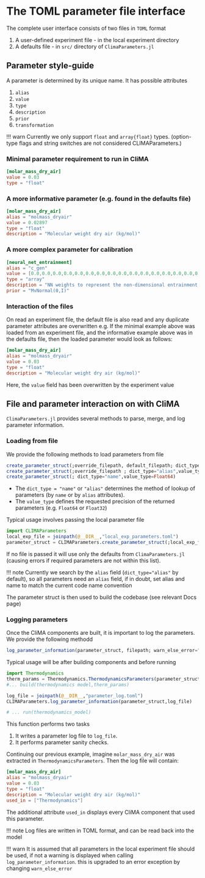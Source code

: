 # The TOML parameter file interface

The complete user interface consists of two files in `TOML` format
1. A user-defined experiment file - in the local experiment directory
2. A defaults file - in `src/` directory of `ClimaParameters.jl`

## Parameter style-guide 

A parameter is determined by its unique name. It has possible attributes
1. `alias` 
2. `value`  
3. `type`
4. `description`
5. `prior`
6. `transformation`

!!! warn
    Currently we only support `float` and `array{float}` types. (option-type flags and string switches are not considered CLIMAParameters.)
    
### Minimal parameter requirement to run in CliMA

```TOML
[molar_mass_dry_air] 
value = 0.03
type = "float"
```    

### A more informative parameter (e.g. found in the defaults file) 

```TOML
[molar_mass_dry_air] 
alias = "molmass_dryair"
value = 0.02897
type = "float"
description = "Molecular weight dry air (kg/mol)"
```

### A more complex parameter for calibration

```TOML
[neural_net_entrainment] 
alias = "c_gen"
value = [0.0,0.0,0.0,0.0,0.0,0.0,0.0,0.0,0.0,0.0,0.0,0.0,0.0,0.0,0.0,0.0]
type = "array"
description = "NN weights to represent the non-dimensional entrainment function"
prior = "MvNormal(0,I)"
```

### Interaction of the files

On read an experiment file, the default file is also read and any duplicate parameter attributes are overwritten 
e.g. If the minimal example above was loaded from an experiment file, and the informative example above was in the defaults file, then the loaded parameter would look as follows: 
``` TOML
[molar_mass_dry_air] 
alias = "molmass_dryair"
value = 0.03
type = "float"
description = "Molecular weight dry air (kg/mol)"
```
Here, the `value` field has been overwritten by the experiment value

## File and parameter interaction on with CliMA

`ClimaParameters.jl` provides several methods to parse, merge, and log parameter information. 


### Loading from file
We provide the following methods to load parameters from file
```julia
create_parameter_struct(;override_filepath, default_filepath; dict_type="alias",value_type=Float64)
create_parameter_struct(;override_filepath ; dict_type="alias",value_type=Float64) 
create_parameter_struct(; dict_type="name",value_type=Float64) 
```
- The `dict_type = "name"` or `"alias"` determines the method of lookup of parameters (by `name` or by `alias` attributes).
- The  `value_type` defines the requested precision of the returned parameters (e.g. `Float64` or `Float32`)

Typical usage involves passing the local parameter file
```julia
import CLIMAParameters
local_exp_file = joinpath(@__DIR__,"local_exp_parameters.toml")
parameter_struct = CLIMAParameters.create_parameter_struct(;local_exp_file) 
```
If no file is passed it will use only the defaults from `ClimaParameters.jl` (causing errors if required parameters are not within this list).

!!! note
    Currently we search by the `alias` field (`dict_type="alias"` by default), so all parameters need an `alias` field, if in doubt, set alias and name to match the current code name convention

The parameter struct is then used to build the codebase (see relevant Docs page)

### Logging parameters

Once the CliMA components are built, it is important to log the parameters. We provide the following methodd
```julia
log_parameter_information(parameter_struct, filepath; warn_else_error="warn")
```

Typical usage will be after building components and before running
```julia
import Thermodynamics
therm_params = Thermodynamics.ThermodynamicsParameters(parameter_struct)
#... build(thermodynamics model,therm_params)

log_file = joinpath(@__DIR__,"parameter_log.toml")
CLIMAParameters.log_parameter_information(parameter_struct,log_file)

# ... run(thermodynamics_model)
```

This function performs two tasks
1. It writes a parameter log file to `log_file`.
2. It performs parameter sanity checks.

Continuing our previous example, imagine `molar_mass_dry_air` was extracted in `ThermodynamicsParameters`. Then the log file will contain:
``` TOML
[molar_mass_dry_air] 
alias = "molmass_dryair"
value = 0.03
type = "float"
description = "Molecular weight dry air (kg/mol)"
used_in = ["Thermodynamics"]
```
The additional attribute `used_in` displays every CliMA component that used this parameter. 

!!! note
    Log files are written in TOML format, and can be read back into the model

!!! warn
    It is assumed that all parameters in the local experiment file should be used, if not a warning is displayed when calling `log_parameter_information`. this is upgraded to an error exception by changing `warn_else_error`
